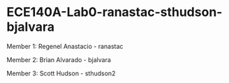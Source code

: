 # ECE140A-Lab0-ranastac-sthudson-bjalvara
Member 1: Regenel Anastacio - ranastac

Member 2: Brian Alvarado - bjalvara 

Member 3: Scott Hudson - sthudson2
